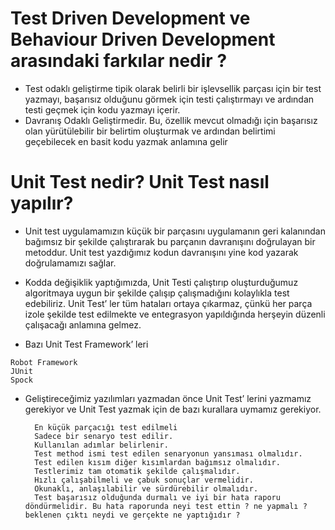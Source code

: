	
  # Test Driven Development ve Behaviour Driven Development arasındaki farkılar nedir ? 
  -  Test odaklı geliştirme tipik olarak belirli bir işlevsellik parçası için bir test yazmayı, başarısız olduğunu görmek için testi çalıştırmayı ve ardından testi geçmek için kodu yazmayı içerir. 
  -  Davranış Odaklı Geliştirmedir. Bu, özellik mevcut olmadığı için başarısız olan yürütülebilir bir belirtim oluşturmak ve ardından belirtimi geçebilecek en basit kodu yazmak anlamına gelir

  # Unit Test nedir? Unit Test nasıl yapılır?
  - Unit test uygulamamızın küçük bir parçasını uygulamanın geri kalanından bağımsız bir şekilde çalıştırarak bu parçanın davranışını doğrulayan bir metoddur.
Unit test yazdığımız kodun davranışını yine kod yazarak doğrulamamızı sağlar. 
  -  Kodda değişiklik yaptığımızda, Unit Testi çalıştırıp oluşturduğumuz algoritmaya uygun bir şekilde çalışıp çalışmadığını kolaylıkla test edebiliriz. Unit Test’ ler tüm hataları ortaya çıkarmaz, çünkü her parça izole şekilde test edilmekte ve entegrasyon yapıldığında herşeyin düzenli çalışacağı anlamına gelmez.
  
  -  Bazı Unit Test Framework’ leri

	Robot Framework
	JUnit
	Spock

- Geliştireceğimiz yazılımları yazmadan önce Unit Test’ lerini yazmamız gerekiyor ve Unit Test yazmak için de bazı kurallara uymamız gerekiyor.

		En küçük parçacığı test edilmeli
		Sadece bir senaryo test edilir.
		Kullanılan adımlar belirlenir.
 		Test method ismi test edilen senaryonun yansıması olmalıdır.
 		Test edilen kısım diğer kısımlardan bağımsız olmalıdır.
		Testlerimiz tam otomatik şekilde çalışmalıdır.
		Hızlı çalışabilmeli ve çabuk sonuçlar vermelidir.
 		Okunaklı, anlaşılabilir ve sürdürebilir olmalıdır.
 		Test başarısız olduğunda durmalı ve iyi bir hata raporu döndürmelidir. Bu hata raporunda neyi test ettin ? ne yapmalı ? beklenen çıktı neydi ve gerçekte ne yaptığıdır ?
	

